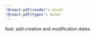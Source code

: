 ```yaml
---
'@react-pdf/render': minor
'@react-pdf/types': minor
---
```


feat: add creation and modification dates
